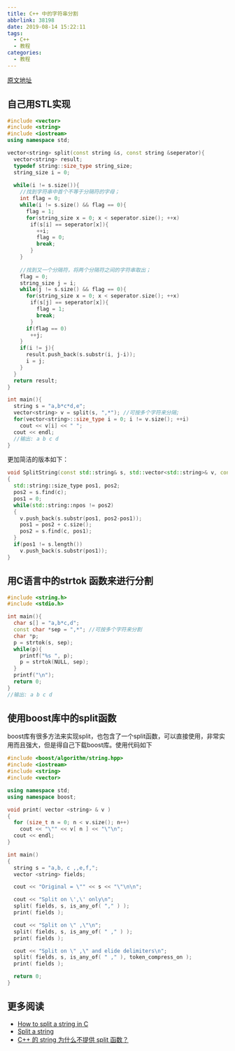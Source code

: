 ```yaml
---
title: C++ 中的字符串分割
abbrlink: 38198
date: 2019-08-14 15:22:11
tags:
  - C++
  - 教程
categories:
  - 教程
---
```


[原文地址](https://www.cnblogs.com/dfcao/p/cpp-FAQ-split.html)

## 自己用STL实现

```cpp
#include <vector>
#include <string>
#include <iostream>
using namespace std;

vector<string> split(const string &s, const string &seperator){
  vector<string> result;
  typedef string::size_type string_size;
  string_size i = 0;
  
  while(i != s.size()){
    //找到字符串中首个不等于分隔符的字母；
    int flag = 0;
    while(i != s.size() && flag == 0){
      flag = 1;
      for(string_size x = 0; x < seperator.size(); ++x)
    　　if(s[i] == seperator[x]){
      　　++i;
      　　flag = 0;
     　　 break;
    　　}
    }
    
    //找到又一个分隔符，将两个分隔符之间的字符串取出；
    flag = 0;
    string_size j = i;
    while(j != s.size() && flag == 0){
      for(string_size x = 0; x < seperator.size(); ++x)
    　　if(s[j] == seperator[x]){
      　　flag = 1;
     　　 break;
    　　}
      if(flag == 0) 
    　　++j;
    }
    if(i != j){
      result.push_back(s.substr(i, j-i));
      i = j;
    }
  }
  return result;
}

int main(){
  string s = "a,b*c*d,e";
  vector<string> v = split(s, ",*"); //可按多个字符来分隔;
  for(vector<string>::size_type i = 0; i != v.size(); ++i)
    cout << v[i] << " ";
  cout << endl;
  //输出: a b c d
}
```

更加简洁的版本如下：

```cpp
void SplitString(const std::string& s, std::vector<std::string>& v, const std::string& c)
{
  std::string::size_type pos1, pos2;
  pos2 = s.find(c);
  pos1 = 0;
  while(std::string::npos != pos2)
  {
    v.push_back(s.substr(pos1, pos2-pos1));
    pos1 = pos2 + c.size();
    pos2 = s.find(c, pos1);
  }
  if(pos1 != s.length())
    v.push_back(s.substr(pos1));
}
```

## 用C语言中的strtok 函数来进行分割

```cpp
#include <string.h>
#include <stdio.h>

int main(){
  char s[] = "a,b*c,d";
  const char *sep = ",*"; //可按多个字符来分割
  char *p;
  p = strtok(s, sep);
  while(p){
    printf("%s ", p);
    p = strtok(NULL, sep);
  }
  printf("\n");
  return 0;
}
//输出: a b c d
```

## 使用boost库中的split函数

boost库有很多方法来实现split，也包含了一个split函数，可以直接使用，非常实用而且强大，但是得自己下载boost库。使用代码如下

```cpp
#include <boost/algorithm/string.hpp>
#include <iostream>
#include <string>
#include <vector>

using namespace std;
using namespace boost;

void print( vector <string> & v )
{
  for (size_t n = 0; n < v.size(); n++)
    cout << "\"" << v[ n ] << "\"\n";
  cout << endl;
}

int main()
{
  string s = "a,b, c ,,e,f,";
  vector <string> fields;

  cout << "Original = \"" << s << "\"\n\n";

  cout << "Split on \',\' only\n";
  split( fields, s, is_any_of( "," ) );
  print( fields );

  cout << "Split on \" ,\"\n";
  split( fields, s, is_any_of( " ," ) );
  print( fields );

  cout << "Split on \" ,\" and elide delimiters\n"; 
  split( fields, s, is_any_of( " ," ), token_compress_on );
  print( fields );

  return 0;
}
```

## 更多阅读

- [How to split a string in C](https://www.fluentcpp.com/2017/04/21/how-to-split-a-string-in-c/)
- [Split a string](http://www.cplusplus.com/faq/sequences/strings/split/)
- [C++ 的 string 为什么不提供 split 函数？](https://www.zhihu.com/question/36642771)
